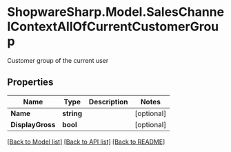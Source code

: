 # ShopwareSharp.Model.SalesChannelContextAllOfCurrentCustomerGroup
Customer group of the current user

## Properties

Name | Type | Description | Notes
------------ | ------------- | ------------- | -------------
**Name** | **string** |  | [optional] 
**DisplayGross** | **bool** |  | [optional] 

[[Back to Model list]](../../README.md#documentation-for-models) [[Back to API list]](../../README.md#documentation-for-api-endpoints) [[Back to README]](../../README.md)

